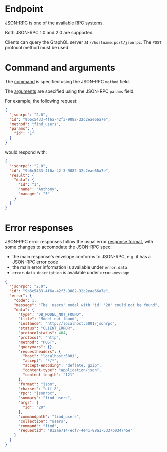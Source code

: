 # Endpoint

[JSON-RPC](http://www.jsonrpc.org) is one of the available
[RPC systems](rpc.md).

Both JSON-RPC 1.0 and 2.0 are supported.

Clients can query the GraphQL server at `//hostname:port/jsonrpc`.
The `POST` protocol method must be used.

# Command and arguments

The [command](rpc.md#rpc) is specified using the
JSON-RPC `method` field.

The [arguments](rpc.md#rpc) are specified using the
JSON-RPC `params` field.

For example, the following request:

```json
{
  "jsonrpc": "2.0",
  "id": "9b6c5433-4f6a-42f3-9082-32c2eae66a7e",
  "method": "find_users",
  "params": {
    "id": "1"
  }
}
```

would respond with:

```json
{
  "jsonrpc": "2.0",
  "id": "9b6c5433-4f6a-42f3-9082-32c2eae66a7e",
  "result": {
    "data": {
      "id": "1",
      "name": "Anthony",
      "manager": "3"
    }
  }
}
```

# Error responses

JSON-RPC error responses follow the usual error
[response format](error.md#error-responses-sent-to-clients), with some changes
to accomodate the JSON-RPC spec:
  - the main response's envelope conforms to JSON-RPC, e.g. it has a
    JSON-RPC error code
  - the main error information is available under `error.data`
  - `error.data.description` is available under `error.message`

```json
{
  "jsonrpc": "2.0",
  "id": "9b6c5433-4f6a-42f3-9082-32c2eae66a7e",
  "error": {
    "code": 1,
    "message": "The 'users' model with 'id' '20' could not be found",
    "data": {
      "type": "DB_MODEL_NOT_FOUND",
      "title": "Model not found",
      "instance": "http://localhost:5001/jsonrpc",
      "status": "CLIENT_ERROR",
      "protocolstatus": 404,
      "protocol": "http",
      "method": "POST",
      "queryvars": {},
      "requestheaders": {
        "host": "localhost:5001",
        "accept": "*/*",
        "accept-encoding": "deflate, gzip",
        "content-type": "application/json",
        "content-length": "121"
      },
      "format": "json",
      "charset": "utf-8",
      "rpc": "jsonrpc",
      "summary": "find_users",
      "args": {
        "id": "20"
      },
      "commandpath": "find_users",
      "collection": "users",
      "command": "find",
      "requestid": "812ae714-ecf7-4e41-88a1-5337b034745e"
    }
  }
}
```
